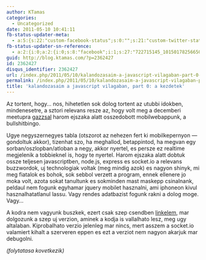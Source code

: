 ```yaml
---
author: KTamas
categories:
  - Uncategorized
date: 2011-05-10 10:41:11
fb-status-updater-meta:
  - a:5:{s:22:"custom-facebook-status";s:0:"";s:21:"custom-twitter-status";s:0:"";s:7:"fb-push";s:1:"1";s:7:"tw-push";s:1:"1";s:4:"push";s:1:"1";}
fb-status-updater-sn-reference:
  - a:2:{i:0;a:2:{i:0;s:8:"facebook";i:1;s:27:"722715145_10150178256650146";}i:1;a:2:{i:0;s:7:"twitter";i:1;s:17:"67885487993524224";}}
guid: http://blog.ktamas.com/?p=2362427
id: 2362427
disqus_identifier: 2362427
url: /index.php/2011/05/10/kalandozasaim-a-javascript-vilagaban-part-0-a-kezdetek/
permalink: /index.php/2011/05/10/kalandozasaim-a-javascript-vilagaban-part-0-a-kezdetek/
title: 'kalandozasaim a javascript vilagaban, part 0: a kezdetek'
---
```


Az tortent, hogy&#8230; nos, hihetetlen sok dolog tortent az utubbi idokben, mindenesetre, a sztori relevans resze az, hogy volt meg a decemberi meetupra [gazzsal](http://bergengocia.net/) harom ejszaka alatt osszedobott mobilwebappunk, a bullshitbingo. 

Ugye negyszernegyes tabla (otszorot az nehezen fert ki mobilkepernyon &#8212; gondoltuk akkor), tizenhat szo, ha meghallod, betappintod, ha megvan egy sorban/oszlopban/atloban a negy, akkor nyertel, es persze ez realtime megjelenik a tobbieknel is, hogy te nyertel. Harom ejszaka alatt dobtuk ossze teljesen javascriptben, node.js, express es socket.io a relevans buzzwordok, uj technologiak voltak (meg mindig azok) es nagyon shinyk, mi meg fiatalok es bohok, sok sebbol verzett a program, ennek ellenere jo moka volt, azota sokat tanultunk es sokminden mast maskepp csinalnank, peldaul nem fogunk egyhamar jquery mobilet hasznalni, ami iphoneon kivul hasznalhatatlanul lassu. Vagy rendes adatbazist fogunk rakni a dolog moge. Vagy&#8230;

A kodra nem vagyunk buszkek, ezert csak szep csendben [linkelem](https://github.com/KTamas/bingo-nodejs-unstable-pre-alpha), mar dolgozunk a szep uj verzion, aminek a kodja is vallalhato lesz, meg ugy altalaban. Kiprobalhato verzio jelenleg mar nincs, mert asszem a socket.io valamiert kihalt a szerveren eppen es ezt a verziot nem nagyon akarjuk mar debugolni.

_(folytatasa kovetkezik)_
